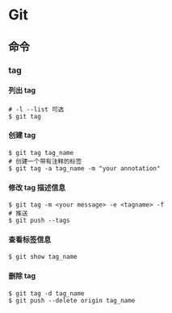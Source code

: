 # Git

## 命令

### tag

#### 列出 tag
```shell
# -l --list 可选
$ git tag

```

#### 创建 tag
```shell
$ git tag tag_name
# 创建一个带有注释的标签
$ git tag -a tag_name -m "your annotation"
```
#### 修改 tag 描述信息

```shell
$ git tag -m <your message> -e <tagname> -f
# 推送
$ git push --tags
```

#### 查看标签信息
```shell
$ git show tag_name
```

#### 删除 tag
```shell
$ git tag -d tag_name
$ git push --delete origin tag_name
```